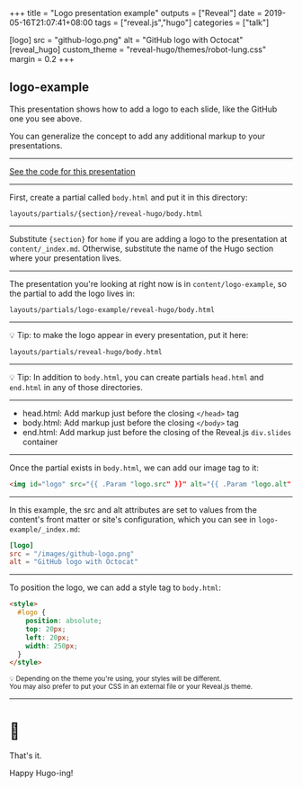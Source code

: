 +++
title = "Logo presentation example"
outputs = ["Reveal"]
date = 2019-05-16T21:07:41+08:00
tags = ["reveal.js","hugo"]
categories = ["talk"]

[logo]
src = "github-logo.png"
alt = "GitHub logo with Octocat"
[reveal_hugo]
custom_theme = "reveal-hugo/themes/robot-lung.css"
margin = 0.2
+++

## logo-example

This presentation shows how to add a logo to each slide, like the GitHub one you see above.

You can generalize the concept to add any additional markup to your presentations.

---

[See the code for this presentation](https://github.com/dzello/reveal-hugo/blob/master/exampleSite/content/logo-example/_index.md)

---

First, create a partial called `body.html` and put it in this directory:

```text
layouts/partials/{section}/reveal-hugo/body.html
```

---

Substitute `{section}` for `home` if you are adding a logo to the presentation at `content/_index.md`. Otherwise, substitute the name of the Hugo section where your presentation lives. 

---

The presentation you're looking at right now is in `content/logo-example`, so the partial to add the logo lives in:

```text
layouts/partials/logo-example/reveal-hugo/body.html
```

---

💡 Tip: to make the logo appear in every presentation, put it here:

```text
layouts/partials/reveal-hugo/body.html
```

---

💡 Tip: In addition to `body.html`, you can create partials `head.html` and `end.html` in any of those directories. 

---

- head.html: Add markup just before the closing `</head>` tag
- body.html: Add markup just before the closing `</body>` tag
- end.html: Add markup just before the closing of the Reveal.js `div.slides` container

---

Once the partial exists in `body.html`, we can add our image tag to it:

```html
<img id="logo" src="{{ .Param "logo.src" }}" alt="{{ .Param "logo.alt" }}">
```

---

In this example, the src and alt attributes are set to values from the content's front matter or site's configuration, which you can see in `logo-example/_index.md`:

```toml
[logo]
src = "/images/github-logo.png"
alt = "GitHub logo with Octocat"
```

---

To position the logo, we can add a style tag to `body.html`:

```html
<style>
  #logo {
    position: absolute;
    top: 20px;
    left: 20px;
    width: 250px;
  }
</style>
```

<small>
💡 Depending on the theme you're using, your styles will be different. <br>You may also prefer to put your CSS in an external file or your Reveal.js theme.
</small>

---

# 🤗

That's it.

Happy Hugo-ing!
